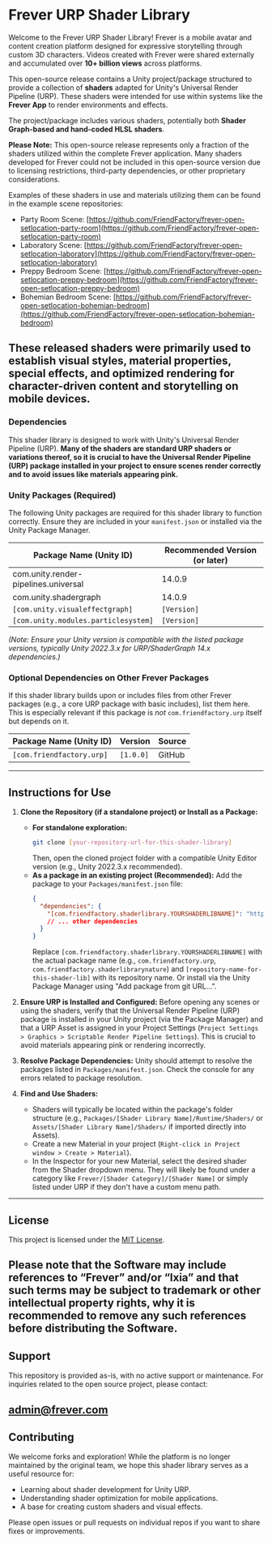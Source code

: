 # Frever URP Shader Library
Welcome to the Frever URP Shader Library! Frever is a mobile avatar and content creation platform designed for expressive storytelling through custom 3D characters. Videos created with Frever were shared externally and accumulated over **10+ billion views** across platforms.

This open-source release contains a Unity project/package structured to provide a collection of **shaders** adapted for Unity's Universal Render Pipeline (URP). These shaders were intended for use within systems like the **Frever App** to render environments and effects.

The project/package includes various shaders, potentially both **Shader Graph-based and hand-coded HLSL shaders**.

**Please Note:** This open-source release represents only a fraction of the shaders utilized within the complete Frever application. Many shaders developed for Frever could not be included in this open-source version due to licensing restrictions, third-party dependencies, or other proprietary considerations.

Examples of these shaders in use and materials utilizing them can be found in the example scene repositories:
- Party Room Scene: [https://github.com/FriendFactory/frever-open-setlocation-party-room](https://github.com/FriendFactory/frever-open-setlocation-party-room)
- Laboratory Scene: [https://github.com/FriendFactory/frever-open-setlocation-laboratory](https://github.com/FriendFactory/frever-open-setlocation-laboratory)
- Preppy Bedroom Scene: [https://github.com/FriendFactory/frever-open-setlocation-preppy-bedroom](https://github.com/FriendFactory/frever-open-setlocation-preppy-bedroom)
- Bohemian Bedroom Scene: [https://github.com/FriendFactory/frever-open-setlocation-bohemian-bedroom](https://github.com/FriendFactory/frever-open-setlocation-bohemian-bedroom)

These released shaders were primarily used to establish visual styles, material properties, special effects, and optimized rendering for character-driven content and storytelling on mobile devices.
---
### Dependencies
This shader library is designed to work with Unity's Universal Render Pipeline (URP). **Many of the shaders are standard URP shaders or variations thereof, so it is crucial to have the Universal Render Pipeline (URP) package installed in your project to ensure scenes render correctly and to avoid issues like materials appearing pink.**

### Unity Packages (Required)
The following Unity packages are required for this shader library to function correctly. Ensure they are included in your `manifest.json` or installed via the Unity Package Manager.

| Package Name (Unity ID)                 | Recommended Version (or later) |
|--------------------------------------|------------------------------------|
| com.unity.render-pipelines.universal | 14.0.9                             |
| com.unity.shadergraph                | 14.0.9                             |
| `[com.unity.visualeffectgraph]`      | `[Version]`                        | <!-- Add if VFX Graph shaders are specifically included in *this* library -->
| `[com.unity.modules.particlesystem]` | `[Version]`                        | <!-- Add if particle shaders are specifically included in *this* library -->

*(Note: Ensure your Unity version is compatible with the listed package versions, typically Unity 2022.3.x for URP/ShaderGraph 14.x dependencies.)*

### Optional Dependencies on Other Frever Packages
If this shader library builds upon or includes files from other Frever packages (e.g., a core URP package with basic includes), list them here. This is especially relevant if this package is *not* `com.friendfactory.urp` itself but depends on it.

| Package Name (Unity ID)               | Version | Source |
|---------------------------------------|---------|--------|
| `[com.friendfactory.urp]`             | `[1.0.0]` | GitHub | <!-- Example: if this library needs base URP utilities from another Frever package -->

---
## Instructions for Use

1.  **Clone the Repository (if a standalone project) or Install as a Package:**
    *   **For standalone exploration:**
        ```bash
        git clone [your-repository-url-for-this-shader-library]
        ```
        Then, open the cloned project folder with a compatible Unity Editor version (e.g., Unity 2022.3.x recommended).
    *   **As a package in an existing project (Recommended):**
        Add the package to your `Packages/manifest.json` file:
        ```json
        {
          "dependencies": {
            "[com.friendfactory.shaderlibrary.YOURSHADERLIBNAME]": "https://github.com/FriendFactory/[repository-name-for-this-shader-lib].git#[version_or_branch]",
            // ... other dependencies
          }
        }
        ```
        Replace `[com.friendfactory.shaderlibrary.YOURSHADERLIBNAME]` with the actual package name (e.g., `com.friendfactory.urp`, `com.friendfactory.shaderlibrarynature`) and `[repository-name-for-this-shader-lib]` with its repository name.
        Or install via the Unity Package Manager using "Add package from git URL...".

2.  **Ensure URP is Installed and Configured:** Before opening any scenes or using the shaders, verify that the Universal Render Pipeline (URP) package is installed in your Unity project (via the Package Manager) and that a URP Asset is assigned in your Project Settings (`Project Settings > Graphics > Scriptable Render Pipeline Settings`). This is crucial to avoid materials appearing pink or rendering incorrectly.

3.  **Resolve Package Dependencies:** Unity should attempt to resolve the packages listed in `Packages/manifest.json`. Check the console for any errors related to package resolution.

4.  **Find and Use Shaders:**
    *   Shaders will typically be located within the package's folder structure (e.g., `Packages/[Shader Library Name]/Runtime/Shaders/` or `Assets/[Shader Library Name]/Shaders/` if imported directly into Assets).
    *   Create a new Material in your project (`Right-click in Project window > Create > Material`).
    *   In the Inspector for your new Material, select the desired shader from the Shader dropdown menu. They will likely be found under a category like `Frever/[Shader Category]/[Shader Name]` or simply listed under URP if they don't have a custom menu path.
---
## License
This project is licensed under the [MIT License](LICENSE.md).

Please note that the Software may include references to “Frever” and/or “Ixia” and that such terms may be subject to trademark or other intellectual property rights, why it is recommended to remove any such references before distributing the Software.
---
## Support
This repository is provided as-is, with no active support or maintenance. For inquiries related to the open source project, please contact:

**admin@frever.com**
---
## Contributing
We welcome forks and exploration! While the platform is no longer maintained by the original team, we hope this shader library serves as a useful resource for:
-   Learning about shader development for Unity URP.
-   Understanding shader optimization for mobile applications.
-   A base for creating custom shaders and visual effects.

Please open issues or pull requests on individual repos if you want to share fixes or improvements.
